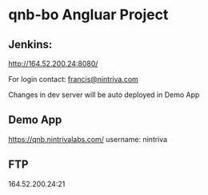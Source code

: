 # qnb-bo Angluar Project

## Jenkins:
http://164.52.200.24:8080/

For login contact: francis@nintriva.com

Changes in dev server will be auto deployed in Demo App


## Demo App
https://qnb.nintrivalabs.com/
username: nintriva 

## FTP
164.52.200.24:21
